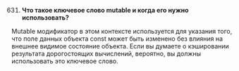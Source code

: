 631. **Что такое ключевое слово mutable и когда его нужно использовать?**

Mutable модификатор в этом контексте используется для указания того, что поле данных объекта const может быть изменено без влияния на внешнее видимое состояние объекта. Если вы думаете о кэшировании результата дорогостоящих вычислений, вероятно, вы должны использовать это ключевое слово.
